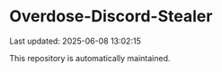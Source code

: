 # Overdose-Discord-Stealer

Last updated: 2025-06-08 13:02:15

This repository is automatically maintained.
